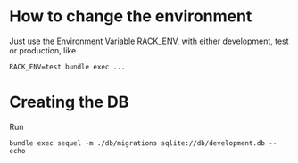 # How to change the environment

Just use the Environment Variable RACK_ENV, with either development, test or
production, like

    RACK_ENV=test bundle exec ...

# Creating the DB

Run

    bundle exec sequel -m ./db/migrations sqlite://db/development.db --echo

